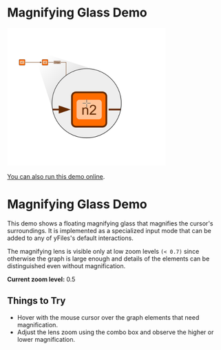 # Magnifying Glass Demo

<img src="../../resources/image/magnifying-glass.png" alt="demo-thumbnail" height="320"/>

[You can also run this demo online](https://live.yworks.com/demos/input/magnifying-glass/index.html).

# Magnifying Glass Demo

This demo shows a floating magnifying glass that magnifies the cursor's surroundings. It is implemented as a specialized input mode that can be added to any of yFiles's default interactions.

The magnifying lens is visible only at low zoom levels `(< 0.7)` since otherwise the graph is large enough and details of the elements can be distinguished even without magnification.

**Current zoom level:** 0.5

## Things to Try

- Hover with the mouse cursor over the graph elements that need magnification.
- Adjust the lens zoom using the combo box and observe the higher or lower magnification.
